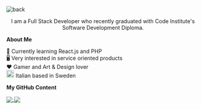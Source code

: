 ![back](https://user-images.githubusercontent.com/71669941/154282058-ac487d53-d167-4f04-a6ff-871df3104fab.jpg)
<p align="center"> I am a Full Stack Developer who recently graduated with Code Institute's Software Development Diploma.</p>

**About Me** 
<br>

 :open_book: Currently learning React.js and PHP
 <br>
 :desktop_computer: Very interested in service oriented products
 <br>
 :hearts: Gamer and Art & Design lover
 <br>
 <img src="https://github.com/buildkite/emojis/blob/main/img-apple-64/1f90c.png" width="20" height="20" alt="hand">  Italian based in Sweden


**My GitHub Content**

<a href="https://github.com/anuraghazra/github-readme-chat">
  <img align="center" src="https://github-readme-stats.vercel.app/api?username=claudialie&show_icons=true&theme=tokyonight" />
</a>


<a href="https://github.com/anuraghazra/github-readme-stats">
  <img align="center" src="https://github-readme-stats.vercel.app/api/top-langs/?username=claudialie&layout=compact&show_icons=true&theme=tokyonight&langs_count=8" />
</a>

